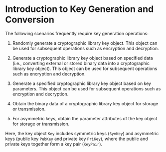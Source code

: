 # Introduction to Key Generation and Conversion  

The following scenarios frequently require key generation operations:  

1. Randomly generate a cryptographic library key object. This object can be used for subsequent operations such as encryption and decryption.  

2. Generate a cryptographic library key object based on specified data (i.e., converting external or stored binary data into a cryptographic library key object). This object can be used for subsequent operations such as encryption and decryption.  

3. Generate a specified cryptographic library key object based on key parameters. This object can be used for subsequent operations such as encryption and decryption.  

4. Obtain the binary data of a cryptographic library key object for storage or transmission.  

5. For asymmetric keys, obtain the parameter attributes of the key object for storage or transmission.  

Here, the key object `Key` includes symmetric keys (`SymKey`) and asymmetric keys (public key `PubKey` and private key `PriKey`), where the public and private keys together form a key pair (`KeyPair`).